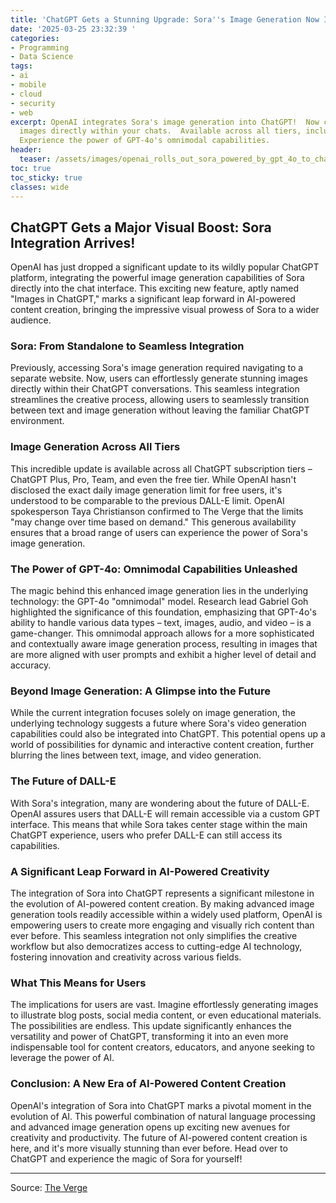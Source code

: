 ```yaml
---
title: 'ChatGPT Gets a Stunning Upgrade: Sora''s Image Generation Now Integrated!'
date: '2025-03-25 23:32:39 '
categories:
- Programming
- Data Science
tags:
- ai
- mobile
- cloud
- security
- web
excerpt: OpenAI integrates Sora's image generation into ChatGPT!  Now create stunning
  images directly within your chats.  Available across all tiers, including free.
  Experience the power of GPT-4o's omnimodal capabilities.
header:
  teaser: /assets/images/openai_rolls_out_sora_powered_by_gpt_4o_to_chatgpt_20250325233238.png
toc: true
toc_sticky: true
classes: wide
---
```


## ChatGPT Gets a Major Visual Boost: Sora Integration Arrives!

OpenAI has just dropped a significant update to its wildly popular ChatGPT platform, integrating the powerful image generation capabilities of Sora directly into the chat interface.  This exciting new feature, aptly named "Images in ChatGPT," marks a significant leap forward in AI-powered content creation, bringing the impressive visual prowess of Sora to a wider audience.

### Sora: From Standalone to Seamless Integration

Previously, accessing Sora's image generation required navigating to a separate website.  Now, users can effortlessly generate stunning images directly within their ChatGPT conversations. This seamless integration streamlines the creative process, allowing users to seamlessly transition between text and image generation without leaving the familiar ChatGPT environment.

### Image Generation Across All Tiers

This incredible update is available across all ChatGPT subscription tiers – ChatGPT Plus, Pro, Team, and even the free tier.  While OpenAI hasn't disclosed the exact daily image generation limit for free users, it's understood to be comparable to the previous DALL-E limit.  OpenAI spokesperson Taya Christianson confirmed to The Verge that the limits "may change over time based on demand."  This generous availability ensures that a broad range of users can experience the power of Sora's image generation.

### The Power of GPT-4o: Omnimodal Capabilities Unleashed

The magic behind this enhanced image generation lies in the underlying technology: the GPT-4o "omnimodal" model.  Research lead Gabriel Goh highlighted the significance of this foundation, emphasizing that GPT-4o's ability to handle various data types – text, images, audio, and video – is a game-changer. This omnimodal approach allows for a more sophisticated and contextually aware image generation process, resulting in images that are more aligned with user prompts and exhibit a higher level of detail and accuracy.

### Beyond Image Generation: A Glimpse into the Future

While the current integration focuses solely on image generation, the underlying technology suggests a future where Sora's video generation capabilities could also be integrated into ChatGPT.  This potential opens up a world of possibilities for dynamic and interactive content creation, further blurring the lines between text, image, and video generation.

### The Future of DALL-E

With Sora's integration, many are wondering about the future of DALL-E. OpenAI assures users that DALL-E will remain accessible via a custom GPT interface. This means that while Sora takes center stage within the main ChatGPT experience, users who prefer DALL-E can still access its capabilities.

### A Significant Leap Forward in AI-Powered Creativity

The integration of Sora into ChatGPT represents a significant milestone in the evolution of AI-powered content creation.  By making advanced image generation tools readily accessible within a widely used platform, OpenAI is empowering users to create more engaging and visually rich content than ever before. This seamless integration not only simplifies the creative workflow but also democratizes access to cutting-edge AI technology, fostering innovation and creativity across various fields.

###  What This Means for Users

The implications for users are vast.  Imagine effortlessly generating images to illustrate blog posts, social media content, or even educational materials.  The possibilities are endless.  This update significantly enhances the versatility and power of ChatGPT, transforming it into an even more indispensable tool for content creators, educators, and anyone seeking to leverage the power of AI.

### Conclusion:  A New Era of AI-Powered Content Creation

OpenAI's integration of Sora into ChatGPT marks a pivotal moment in the evolution of AI.  This powerful combination of natural language processing and advanced image generation opens up exciting new avenues for creativity and productivity.  The future of AI-powered content creation is here, and it's more visually stunning than ever before.  Head over to ChatGPT and experience the magic of Sora for yourself!


---

Source: [The Verge](https://www.theverge.com/openai/635118/chatgpt-sora-ai-image-generation-chatgpt)